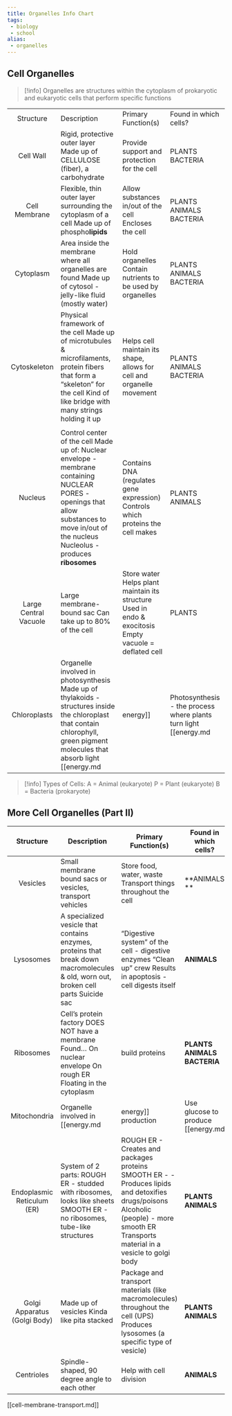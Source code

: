 ```yaml
---
title: Organelles Info Chart
tags:
 - biology
 - school
alias:
 - organelles
---
```


## Cell Organelles
>[!info] Organelles are structures within the cytoplasm of prokaryotic and eukaryotic cells that perform specific functions


|   |  |  |  |
| :---: | ----- | ----- | ----- |
| Structure | Description | Primary Function(s)  | Found in which cells? |
| Cell Wall  | Rigid, protective outer layer  Made up of CELLULOSE (fiber), a carbohydrate | Provide support and protection for the cell   | PLANTS  BACTERIA |
| Cell Membrane  | Flexible, thin outer layer surrounding the cytoplasm of a cell  Made up of phospho**lipids** | Allow substances in/out of the cell  Encloses the cell  | PLANTS  ANIMALS BACTERIA  |
| Cytoplasm  | Area inside the membrane where all organelles are found Made up of cytosol \- jelly-like fluid (mostly water)  | Hold organelles  Contain nutrients to be used by organelles | PLANTS  ANIMALS BACTERIA  |
| Cytoskeleton | Physical framework of the cell  Made up of microtubules & microfilaments, protein fibers that form a “skeleton” for the cell  Kind of like bridge with many strings holding it up | Helps cell maintain its shape, allows for cell and organelle movement  | PLANTS  ANIMALS BACTERIA |
|  |  |  |  |
| Nucleus | Control center of the cell  Made up of:  Nuclear envelope \- membrane containing NUCLEAR PORES \- openings that allow substances to move in/out of the nucleus  Nucleolus \- produces **ribosomes**  | Contains DNA (regulates gene expression)  Controls which proteins the cell makes  | PLANTS  ANIMALS  |
| Large Central Vacuole | Large membrane-bound sac  Can take up to 80% of the cell  | Store water Helps plant maintain its structure Used in endo & exocitosis Empty vacuole \= deflated cell  | PLANTS |
| Chloroplasts  | Organelle involved in photosynthesis Made up of thylakoids \- structures inside the chloroplast that contain chlorophyll, green pigment molecules that absorb light [[energy.md |energy]]  | Photosynthesis \- the process where plants turn light [[energy.md |energy]] into sugar (food) takes place here  | PLANTS |

>[!info] Types of Cells:           A \=  Animal (eukaryote)         P \= Plant (eukaryote)          B \= Bacteria (prokaryote)     

## More Cell Organelles (Part II)

| Structure | Description | Primary Function(s)  | Found in which cells? |
| :---: | ----- | ----- | ----- |
| Vesicles  | Small membrane bound sacs or vesicles, transport vehicles  | Store food, water, waste Transport things throughout the cell  | **ANIMALS **  |
| Lysosomes  | A specialized vesicle that contains enzymes, proteins that break down macromolecules & old, worn out, broken cell parts  Suicide sac | “Digestive system” of the cell \- digestive enzymes “Clean up” crew  Results in apoptosis \- cell digests itself  | **ANIMALS**  |
| Ribosomes  | Cell’s protein factory DOES NOT have a membrane Found… On nuclear envelope  On rough ER  Floating in the cytoplasm  | build proteins | **PLANTS    ANIMALS  BACTERIA** |
| Mitochondria | Organelle involved in [[energy.md |energy]] production  | Use glucose to produce [[energy.md |energy]] for the cell  The more activity the cell does, mitochondria Make their own DNA Are believed to have been bacteria at one point Make ATP  Reproduce on their own | **PLANTS    ANIMALS**  |
| Endoplasmic Reticulum (ER)  | System of 2 parts:  ROUGH ER \- studded with ribosomes, looks like sheets  SMOOTH ER \- no ribosomes, tube-like structures | ROUGH ER \-  Creates and packages proteins SMOOTH ER \- \- Produces lipids and detoxifies drugs/poisons  Alcoholic (people) \- more smooth ER Transports material in a vesicle to golgi body | **PLANTS    ANIMALS**  |
| Golgi Apparatus (Golgi Body)  | Made up of vesicles  Kinda like pita stacked  | Package and transport materials (like macromolecules) throughout the cell  (UPS) Produces lysosomes (a specific type of vesicle)  |  **PLANTS  ANIMALS** |
| Centrioles | Spindle-shaped, 90 degree angle to each other | Help with cell division | **ANIMALS** |



[[cell-membrane-transport.md]]
